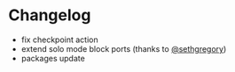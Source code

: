
# Changelog

- fix checkpoint action
- extend solo mode block ports (thanks to [@sethgregory](https://github.com/dim-stream-deck/com.dim.streamdeck/pull/20))
- packages update
